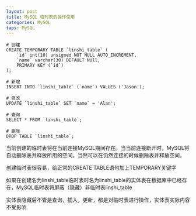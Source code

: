 ```yaml
---
layout: post
title: MySQL 临时表的操作使用
categories: MySQL
taps: MySQL
---
```


```
# 创建
CREATE TEMPORARY TABLE `linshi_table` (
    `id` int(10) unsigned NOT NULL AUTO_INCREMENT,
    `name` varchar(30) DEFAULT NUll,
    PRIMARY KEY (`id`)
);

# 新增
INSERT INTO `linshi_table` (`name`) VALUES ('Jason');

# 修改
UPDATE `linshi_table` SET `name` = 'Alan';

# 查询
SELECT * FROM `linshi_table`;

# 删除
DROP TABLE `linshi_table`;
```

当前创建的临时表将在当前连接MySQL期间存在。当当前连接断开时，MySQL将自动删除表并释放所用的空间。当然可以在仍然连接的时候删除表并释放空间。

创建临时表很容易，给正常的CREATE TABLE语句加上TEMPORARY关键字

如果在创建名为linshi_table临时表时名为linshi_table的实体表在数据库中已经存在，MySQL临时表将屏蔽（隐藏）非临时表linshi_table

实体表隐藏后不管是查询，插入，更新，都是对临时表进行操作，实体表实际内容不受影响